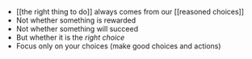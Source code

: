 - [[the right thing to do]] always comes from our [[reasoned choices]]
- Not whether something is rewarded
- Not whether something will succeed
- But whether it is the *right choice*
- Focus only on your choices (make good choices and actions)